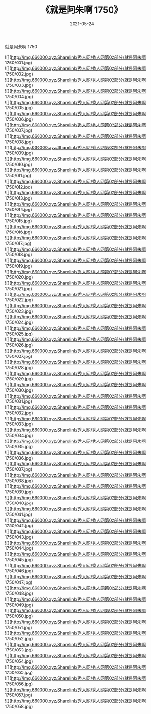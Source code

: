 ﻿---
layout: post
title:  《就是阿朱啊 1750》
date:   2021-05-24
img: http://img.660000.xyz/Sharelink/秀人网/秀人网第02部分/就是阿朱啊 1750/000.jpg
categories: [美女, 清纯, 唯美]
---

就是阿朱啊 1750

  ![](http://img.660000.xyz/Sharelink/秀人网/秀人网第02部分/就是阿朱啊 1750/001.jpg) <br> ![](http://img.660000.xyz/Sharelink/秀人网/秀人网第02部分/就是阿朱啊 1750/002.jpg) <br> ![](http://img.660000.xyz/Sharelink/秀人网/秀人网第02部分/就是阿朱啊 1750/003.jpg) <br> ![](http://img.660000.xyz/Sharelink/秀人网/秀人网第02部分/就是阿朱啊 1750/004.jpg) <br> ![](http://img.660000.xyz/Sharelink/秀人网/秀人网第02部分/就是阿朱啊 1750/005.jpg) <br> ![](http://img.660000.xyz/Sharelink/秀人网/秀人网第02部分/就是阿朱啊 1750/006.jpg) <br> ![](http://img.660000.xyz/Sharelink/秀人网/秀人网第02部分/就是阿朱啊 1750/007.jpg) <br> ![](http://img.660000.xyz/Sharelink/秀人网/秀人网第02部分/就是阿朱啊 1750/008.jpg) <br> ![](http://img.660000.xyz/Sharelink/秀人网/秀人网第02部分/就是阿朱啊 1750/009.jpg) <br> ![](http://img.660000.xyz/Sharelink/秀人网/秀人网第02部分/就是阿朱啊 1750/010.jpg) <br> ![](http://img.660000.xyz/Sharelink/秀人网/秀人网第02部分/就是阿朱啊 1750/011.jpg) <br> ![](http://img.660000.xyz/Sharelink/秀人网/秀人网第02部分/就是阿朱啊 1750/012.jpg) <br> ![](http://img.660000.xyz/Sharelink/秀人网/秀人网第02部分/就是阿朱啊 1750/013.jpg) <br> ![](http://img.660000.xyz/Sharelink/秀人网/秀人网第02部分/就是阿朱啊 1750/014.jpg) <br> ![](http://img.660000.xyz/Sharelink/秀人网/秀人网第02部分/就是阿朱啊 1750/015.jpg) <br> ![](http://img.660000.xyz/Sharelink/秀人网/秀人网第02部分/就是阿朱啊 1750/016.jpg) <br> ![](http://img.660000.xyz/Sharelink/秀人网/秀人网第02部分/就是阿朱啊 1750/017.jpg) <br> ![](http://img.660000.xyz/Sharelink/秀人网/秀人网第02部分/就是阿朱啊 1750/018.jpg) <br> ![](http://img.660000.xyz/Sharelink/秀人网/秀人网第02部分/就是阿朱啊 1750/019.jpg) <br> ![](http://img.660000.xyz/Sharelink/秀人网/秀人网第02部分/就是阿朱啊 1750/020.jpg) <br> ![](http://img.660000.xyz/Sharelink/秀人网/秀人网第02部分/就是阿朱啊 1750/021.jpg) <br> ![](http://img.660000.xyz/Sharelink/秀人网/秀人网第02部分/就是阿朱啊 1750/022.jpg) <br> ![](http://img.660000.xyz/Sharelink/秀人网/秀人网第02部分/就是阿朱啊 1750/023.jpg) <br> ![](http://img.660000.xyz/Sharelink/秀人网/秀人网第02部分/就是阿朱啊 1750/024.jpg) <br> ![](http://img.660000.xyz/Sharelink/秀人网/秀人网第02部分/就是阿朱啊 1750/025.jpg) <br> ![](http://img.660000.xyz/Sharelink/秀人网/秀人网第02部分/就是阿朱啊 1750/026.jpg) <br> ![](http://img.660000.xyz/Sharelink/秀人网/秀人网第02部分/就是阿朱啊 1750/027.jpg) <br> ![](http://img.660000.xyz/Sharelink/秀人网/秀人网第02部分/就是阿朱啊 1750/028.jpg) <br> ![](http://img.660000.xyz/Sharelink/秀人网/秀人网第02部分/就是阿朱啊 1750/029.jpg) <br> ![](http://img.660000.xyz/Sharelink/秀人网/秀人网第02部分/就是阿朱啊 1750/030.jpg) <br> ![](http://img.660000.xyz/Sharelink/秀人网/秀人网第02部分/就是阿朱啊 1750/031.jpg) <br> ![](http://img.660000.xyz/Sharelink/秀人网/秀人网第02部分/就是阿朱啊 1750/032.jpg) <br> ![](http://img.660000.xyz/Sharelink/秀人网/秀人网第02部分/就是阿朱啊 1750/033.jpg) <br> ![](http://img.660000.xyz/Sharelink/秀人网/秀人网第02部分/就是阿朱啊 1750/034.jpg) <br> ![](http://img.660000.xyz/Sharelink/秀人网/秀人网第02部分/就是阿朱啊 1750/035.jpg) <br> ![](http://img.660000.xyz/Sharelink/秀人网/秀人网第02部分/就是阿朱啊 1750/036.jpg) <br> ![](http://img.660000.xyz/Sharelink/秀人网/秀人网第02部分/就是阿朱啊 1750/037.jpg) <br> ![](http://img.660000.xyz/Sharelink/秀人网/秀人网第02部分/就是阿朱啊 1750/038.jpg) <br> ![](http://img.660000.xyz/Sharelink/秀人网/秀人网第02部分/就是阿朱啊 1750/039.jpg) <br> ![](http://img.660000.xyz/Sharelink/秀人网/秀人网第02部分/就是阿朱啊 1750/040.jpg) <br> ![](http://img.660000.xyz/Sharelink/秀人网/秀人网第02部分/就是阿朱啊 1750/041.jpg) <br> ![](http://img.660000.xyz/Sharelink/秀人网/秀人网第02部分/就是阿朱啊 1750/042.jpg) <br> ![](http://img.660000.xyz/Sharelink/秀人网/秀人网第02部分/就是阿朱啊 1750/043.jpg) <br> ![](http://img.660000.xyz/Sharelink/秀人网/秀人网第02部分/就是阿朱啊 1750/044.jpg) <br> ![](http://img.660000.xyz/Sharelink/秀人网/秀人网第02部分/就是阿朱啊 1750/045.jpg) <br> ![](http://img.660000.xyz/Sharelink/秀人网/秀人网第02部分/就是阿朱啊 1750/046.jpg) <br> ![](http://img.660000.xyz/Sharelink/秀人网/秀人网第02部分/就是阿朱啊 1750/047.jpg) <br> ![](http://img.660000.xyz/Sharelink/秀人网/秀人网第02部分/就是阿朱啊 1750/048.jpg) <br> ![](http://img.660000.xyz/Sharelink/秀人网/秀人网第02部分/就是阿朱啊 1750/049.jpg) <br> ![](http://img.660000.xyz/Sharelink/秀人网/秀人网第02部分/就是阿朱啊 1750/050.jpg) <br> ![](http://img.660000.xyz/Sharelink/秀人网/秀人网第02部分/就是阿朱啊 1750/051.jpg) <br> ![](http://img.660000.xyz/Sharelink/秀人网/秀人网第02部分/就是阿朱啊 1750/052.jpg) <br> ![](http://img.660000.xyz/Sharelink/秀人网/秀人网第02部分/就是阿朱啊 1750/053.jpg) <br> ![](http://img.660000.xyz/Sharelink/秀人网/秀人网第02部分/就是阿朱啊 1750/054.jpg) <br> ![](http://img.660000.xyz/Sharelink/秀人网/秀人网第02部分/就是阿朱啊 1750/055.jpg) <br> ![](http://img.660000.xyz/Sharelink/秀人网/秀人网第02部分/就是阿朱啊 1750/056.jpg) <br> ![](http://img.660000.xyz/Sharelink/秀人网/秀人网第02部分/就是阿朱啊 1750/057.jpg) <br> ![](http://img.660000.xyz/Sharelink/秀人网/秀人网第02部分/就是阿朱啊 1750/058.jpg) <br>